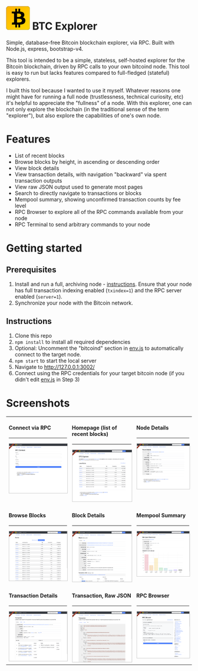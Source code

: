 # ![BTC Explorer](public/img/logo/logo-64.png) BTC Explorer

Simple, database-free Bitcoin blockchain explorer, via RPC. Built with Node.js, express, bootstrap-v4.

This tool is intended to be a simple, stateless, self-hosted explorer for the Bitcoin blockchain, driven by RPC calls to your own bitcoind node. This tool is easy to run but lacks features compared to full-fledged (stateful) explorers.

I built this tool because I wanted to use it myself. Whatever reasons one might have for running a full node (trustlessness, technical curiosity, etc) it's helpful to appreciate the "fullness" of a node. With this explorer, one can not only explore the blockchain (in the traditional sense of the term "explorer"), but also explore the capabilities of one's own node.

# Features

* List of recent blocks
* Browse blocks by height, in ascending or descending order
* View block details
* View transaction details, with navigation "backward" via spent transaction outputs
* View raw JSON output used to generate most pages
* Search to directly navigate to transactions or blocks
* Mempool summary, showing unconfirmed transaction counts by fee level
* RPC Browser to explore all of the RPC commands available from your node
* RPC Terminal to send arbitrary commands to your node

# Getting started

## Prerequisites

1. Install and run a full, archiving node - [instructions](https://bitcoin.org/en/full-node). Ensure that your node has full transaction indexing enabled (`txindex=1`) and the RPC server enabled (`server=1`).
2. Synchronize your node with the Bitcoin network.

## Instructions

1. Clone this repo
2. `npm install` to install all required dependencies
3. Optional: Uncomment the "bitcoind" section in [env.js](app/env.js) to automatically connect to the target node.
4. `npm start` to start the local server
5. Navigate to http://127.0.0.1:3002/
6. Connect using the RPC credentials for your target bitcoin node (if you didn't edit [env.js](app/env.js) in Step 3)

# Screenshots

<table>
  <tr>
    <td valign="top">
      <h4>Connect via RPC</h4>
      <hr/>
      <img src="public/img/screenshots/connect.png" style="margin-right:5px; border: 1px solid #ccc;" />
    </td>
    <td valign="top">
      <h4>Homepage (list of recent blocks)</h4>
      <hr/>
      <img src="public/img/screenshots/home.png" style="margin-right:5px; border: 1px solid #ccc;" />
    </td>
    <td valign="top">
      <h4>Node Details</h4>
      <hr/>
      <img src="public/img/screenshots/node-details.png" style="margin-right:5px; border: 1px solid #ccc;" />
    </td>
  </tr>
  <tr>
    <td valign="top">
      <h4>Browse Blocks</h4>
      <hr/>
      <img src="public/img/screenshots/blocks.png" style="margin-right:5px; border: 1px solid #ccc;" />
    </td>
    <td valign="top">
      <h4>Block Details</h4>
      <hr/>
      <img src="public/img/screenshots/block.png" style="margin-right:5px; border: 1px solid #ccc;" />
    </td>
    <td valign="top">
      <h4>Mempool Summary</h4>
      <hr/>
      <img src="public/img/screenshots/mempool-summary.png" style="margin-right:5px; border: 1px solid #ccc;" />
    </td>
  </tr>
  <tr>
    <td valign="top">
      <h4>Transaction Details</h4>
      <hr/>
      <img src="public/img/screenshots/transaction.png" style="margin-right:5px; border: 1px solid #ccc;" />
    </td>
    <td valign="top">
      <h4>Transaction, Raw JSON</h4>
      <hr/>
      <img src="public/img/screenshots/transaction-raw.png" style="margin-right:5px; border: 1px solid #ccc;" />
    </td>
    <td valign="top">
      <h4>RPC Browser</h4>
      <hr/>
      <img src="public/img/screenshots/rpc-browser.png" style="margin-right:5px; border: 1px solid #ccc;" />
    </td>
  </tr>
</table>
